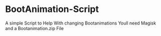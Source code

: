 # BootAnimation-Script
A simple Script to Help With changing Bootanimations
Youll need Magisk and a Bootanimation.zip File
